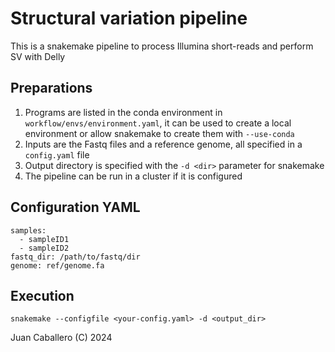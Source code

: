 # Structural variation pipeline

This is a snakemake pipeline to process Illumina short-reads and perform SV with Delly

## Preparations
1. Programs are listed in the conda environment in `workflow/envs/environment.yaml`, it can be used to create a local environment or allow snakemake to create them with `--use-conda`
2. Inputs are the Fastq files and a reference genome, all specified in a `config.yaml` file
3. Output directory is specified with the `-d <dir>` parameter for snakemake
4. The pipeline can be run in a cluster if it is configured

## Configuration YAML
```
samples:
  - sampleID1
  - sampleID2
fastq_dir: /path/to/fastq/dir
genome: ref/genome.fa
```

## Execution

`snakemake --configfile <your-config.yaml> -d <output_dir>`

Juan Caballero 
(C) 2024